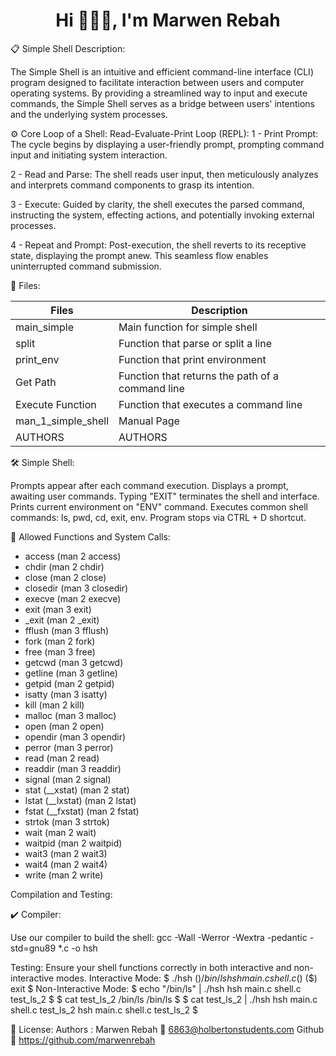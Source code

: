 <h1 align="center">Hi 👨🏻‍💻, I'm Marwen Rebah</h1>
📋 Simple Shell Description:

The Simple Shell is an intuitive and efficient command-line interface (CLI) program designed to facilitate interaction between users and computer operating systems. By providing a streamlined way to input and execute commands, the Simple Shell serves as a bridge between users' intentions and the underlying system processes.

⚙ Core Loop of a Shell: Read-Evaluate-Print Loop (REPL):
1 - Print Prompt: The cycle begins by displaying a user-friendly prompt, prompting command input and initiating system interaction.

2 - Read and Parse: The shell reads user input, then meticulously analyzes and interprets command components to grasp its intention.

3 - Execute: Guided by clarity, the shell executes the parsed command, instructing the system, effecting actions, and potentially invoking external processes.

4 - Repeat and Prompt: Post-execution, the shell reverts to its receptive state, displaying the prompt anew. This seamless flow enables uninterrupted command submission.

📁 Files:

| Files      | Description |
| ----------- | ----------- |
| main_simple     | Main function for simple shell   |
| split      | Function that parse or split a line   |
| print_env   | Function that print environment        |
| Get Path	      | Function that returns the path of a command line     |
| Execute Function	   | Function that executes a command line        |
| man_1_simple_shell      | Manual Page    |
| AUTHORS   | 	AUTHORS       |




🛠️ Simple Shell:

Prompts appear after each command execution.
Displays a prompt, awaiting user commands.
Typing "EXIT" terminates the shell and interface.
Prints current environment on "ENV" command.
Executes common shell commands: ls, pwd, cd, exit, env.
Program stops via CTRL + D shortcut.

📃 Allowed Functions and System Calls:

* access (man 2 access)
* chdir (man 2 chdir)
* close (man 2 close)
* closedir (man 3 closedir)
* execve (man 2 execve)
* exit (man 3 exit)
* _exit (man 2 _exit)
* fflush (man 3 fflush)
* fork (man 2 fork)
* free (man 3 free)
* getcwd (man 3 getcwd)
* getline (man 3 getline)
* getpid (man 2 getpid)
* isatty (man 3 isatty)
* kill (man 2 kill)
* malloc (man 3 malloc)
* open (man 2 open)
* opendir (man 3 opendir)
* perror (man 3 perror)
* read (man 2 read)
* readdir (man 3 readdir)
* signal (man 2 signal)
* stat (__xstat) (man 2 stat)
* lstat (__lxstat) (man 2 lstat)
* fstat (__fxstat) (man 2 fstat)
* strtok (man 3 strtok)
* wait (man 2 wait)
* waitpid (man 2 waitpid)
* wait3 (man 2 wait3)
* wait4 (man 2 wait4)
* write (man 2 write)

Compilation and Testing:

✔️ Compiler:

Use our compiler to build the shell:
gcc -Wall -Werror -Wextra -pedantic -std=gnu89 *.c -o hsh

Testing:
Ensure your shell functions correctly in both interactive and non-interactive modes.
Interactive Mode:
$ ./hsh
($) /bin/ls
hsh main.c shell.c
($)
($) exit
$
Non-Interactive Mode:
$ echo "/bin/ls" | ./hsh
hsh main.c shell.c test_ls_2
$
$ cat test_ls_2
/bin/ls
/bin/ls
$
$ cat test_ls_2 | ./hsh
hsh main.c shell.c test_ls_2
hsh main.c shell.c test_ls_2
$

👥 License:
Authors :
Marwen Rebah 📧 <6863@holbertonstudents.com>
Github 👻 <https://github.com/marwenrebah>
